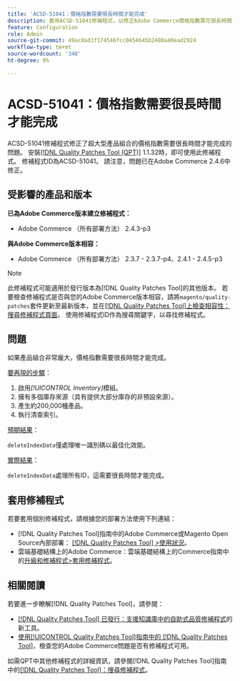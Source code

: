 ```yaml
---
title: 'ACSD-51041：價格指數需要很長時間才能完成'
description: 套用ACSD-51041修補程式，以修正Adobe Commerce價格指數需花很長時間才能在非常大的產品組合完成的問題。
feature: Configuration
role: Admin
source-git-commit: 49ac8ad1f174546fcc0454645b2480a40ead2924
workflow-type: tm+mt
source-wordcount: '348'
ht-degree: 0%

---
```


# ACSD-51041：價格指數需要很長時間才能完成

ACSD-51041修補程式修正了超大型產品組合的價格指數需要很長時間才能完成的問題。 安裝[[!DNL Quality Patches Tool (QPT)]](https://experienceleague.adobe.com/en/docs/commerce-knowledge-base/kb/announcements/commerce-announcements/magento-quality-patches-released-new-tool-to-self-serve-quality-patches) 1.1.32時，即可使用此修補程式。 修補程式ID為ACSD-51041。 請注意，問題已在Adobe Commerce 2.4.6中修正。

## 受影響的產品和版本

**已為Adobe Commerce版本建立修補程式：**

* Adobe Commerce （所有部署方法） 2.4.3-p3

**與Adobe Commerce版本相容：**

* Adobe Commerce （所有部署方法） 2.3.7 - 2.3.7-p4、2.4.1 - 2.4.5-p3

>[!NOTE]
>
>此修補程式可能適用於發行版本為[!DNL Quality Patches Tool]的其他版本。 若要檢查修補程式是否與您的Adobe Commerce版本相容，請將`magento/quality-patches`套件更新至最新版本，並在[[!DNL Quality Patches Tool]上檢查相容性：搜尋修補程式頁面](https://experienceleague.adobe.com/tools/commerce-quality-patches/index.html)。 使用修補程式ID作為搜尋關鍵字，以尋找修補程式。

## 問題

如果產品組合非常龐大，價格指數需要很長時間才能完成。

<u>要再現的步驟</u>：

1. 啟用&#x200B;*[!UICONTROL Inventory]*&#x200B;模組。
1. 擁有多個庫存來源（具有提供大部分庫存的非預設來源）。
1. 產生約200,000種產品。
1. 執行清查索引。

<u>預期結果</u>：

`deleteIndexData`僅處理唯一識別碼以最佳化效能。

<u>實際結果</u>：

`deleteIndexData`處理所有ID，這需要很長時間才能完成。

## 套用修補程式

若要套用個別修補程式，請根據您的部署方法使用下列連結：

* [!DNL Quality Patches Tool]指南中的Adobe Commerce或Magento Open Source內部部署： [[!DNL Quality Patches Tool] >使用狀況](https://experienceleague.adobe.com/docs/commerce-operations/tools/quality-patches-tool/usage.html)。
* 雲端基礎結構上的Adobe Commerce：雲端基礎結構上的Commerce指南中的[升級和修補程式>套用修補程式](https://experienceleague.adobe.com/docs/commerce-cloud-service/user-guide/develop/upgrade/apply-patches.html)。

## 相關閱讀

若要進一步瞭解[!DNL Quality Patches Tool]，請參閱：

* [[!DNL Quality Patches Tool] 已發行：支援知識庫中的自助式品質修補程式](https://experienceleague.adobe.com/en/docs/commerce-knowledge-base/kb/announcements/commerce-announcements/magento-quality-patches-released-new-tool-to-self-serve-quality-patches)的新工具。
* [使用[!UICONTROL Quality Patches Tool]指南中的 [!DNL Quality Patches Tool]](/help/tools/quality-patches-tool/patches-available-in-qpt/check-patch-for-magento-issue-with-magento-quality-patches.md)，檢查您的Adobe Commerce問題是否有修補程式可用。


如需QPT中其他修補程式的詳細資訊，請參閱[!DNL Quality Patches Tool]指南中的[[!DNL Quality Patches Tool]：搜尋修補程式](https://experienceleague.adobe.com/tools/commerce-quality-patches/index.html)。

